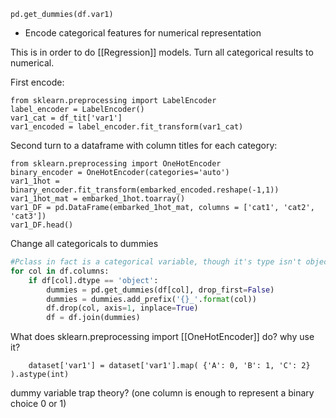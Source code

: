 `pd.get_dummies(df.var1)`
 
 - Encode categorical features for numerical representation


This is in order to do [[Regression]] models. Turn all categorical results to numerical.


First  encode:

```
from sklearn.preprocessing import LabelEncoder
label_encoder = LabelEncoder()
var1_cat = df_tit['var1']
var1_encoded = label_encoder.fit_transform(var1_cat)
```

Second turn to a dataframe with column titles for each category:

```
from sklearn.preprocessing import OneHotEncoder
binary_encoder = OneHotEncoder(categories='auto')
var1_1hot = binary_encoder.fit_transform(embarked_encoded.reshape(-1,1))
var1_1hot_mat = embarked_1hot.toarray()
var1_DF = pd.DataFrame(embarked_1hot_mat, columns = ['cat1', 'cat2', 'cat3'])
var1_DF.head()
```


Change all categoricals to dummies
```python
#Pclass in fact is a categorical variable, though it's type isn't object.
for col in df.columns:
    if df[col].dtype == 'object':
        dummies = pd.get_dummies(df[col], drop_first=False)
        dummies = dummies.add_prefix('{}_'.format(col))
        df.drop(col, axis=1, inplace=True)
        df = df.join(dummies)
```

What does sklearn.preprocessing import [[OneHotEncoder]] do? why use it?

```
    dataset['var1'] = dataset['var1'].map( {'A': 0, 'B': 1, 'C': 2} ).astype(int)
```

dummy variable trap theory? (one column is enough to represent a binary choice 0 or 1)